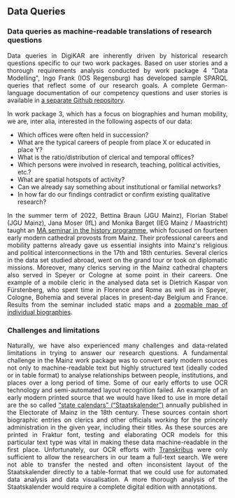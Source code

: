 <h2>Data Queries</h2>

<h3>Data queries as machine-readable translations of research questions</h3>

<p align="justify">Data queries in DigiKAR are inherently driven by historical research questions specific to our two work packages. Based on user stories and a thorough requirements analysis conducted by work package 4 "Data Modelling", Ingo Frank (IOS Regensburg) has developed sample SPARQL queries that reflect some of our research goals. A complete German-language documentation of our competency questions and user stories is available in <a href="https://ieg-dhr.github.io/DigiKAR-Competency-Questions/">a separate Github repository</a>.</p>

<p align="justify">In work package 3, which has a focus on biographies and human mobility, we are, inter alia, interested in the following aspects of our data:

<ul>
    <li>Which offices were often held in succession?</li>
    <li>What are the typical careers of people from place X or educated in place Y?</li>
    <li>What is the ratio/distribution of clerical and temporal offices?</li>
    <li>Which persons were involved in research, teaching, political activities, etc.?</li>
    <li>What are spatial hotspots of activity?</li>
    <li>Can we already say something about institutional or familial networks?</li>
    <li>In how far do our findings contradict or confirm existing qualitative research?</li>
</ul>

<p align="justify">In the summer term of 2022, Bettina Braun (JGU Mainz), Florian Stabel (JGU Mainz), Jana Moser (IfL) and Monika Barget (IEG Mainz / Maastricht) taught an <a href="http://clerical-mobility.ieg-mainz.de/">MA seminar in the history programme</a>, which focused on fourteen early modern cathedral provosts from Mainz. Their professional careers and mobility patterns already gave us essential insights into Mainz's religious and political interconnections in the 17th and 18th centuries. Several clerics in the data set studied abroad, went on the grand tour or took on diplomatic missions. Moreover, many clerics serving in the Mainz cathedral chapters also served in Speyer or Cologne at some point in their careers. One example of a mobile cleric in the analysed data set is Dietrich Kaspar von Fürstenberg, who spent time in Florence and Rome as well as in Speyer, Cologne, Bohemia and several places in present-day Belgium and France. Results from the seminar included static maps and a <a href="http://clerical-mobility.ieg-mainz.de/qgis2web_Domherren_v3/#4/51.08/2.07">zoomable map of individual biographies</a>.</p>

<h3>Challenges and limitations</h3>

<p align="justify">Naturally, we have also experienced many challenges and data-related limitations in trying to answer our research questions. A fundamental challenge in the Mainz work package was to convert early modern sources not only to machine-readable text but highly structured text (ideally coded or in table format) to analyse relationships between people, institutions, and places over a long period of time. Some of our early efforts to use OCR technology and semi-automated layout recognition failed. An example of an early modern printed source that we would have liked to use in more detail are the so called <a href="https://www.dilibri.de/nav/classification/1419790">“state calendars” (“Staatskalender”)</a> annually published in the Electorate of Mainz in the 18th century. These sources contain short biographic entries on clerics and other officials working for the princely administration in the given year, including their titles. As these sources are printed in Fraktur font, testing and elaborating OCR models for this particular text type was vital in making these data machine-readable in the first place. Unfortunately, our OCR efforts with <a href="https://readcoop.eu/transkribus/">Transkribus</a> were only sufficient to allow the researchers in our team a full-text search. We were not able to transfer the nested and often inconsistent layout of the Staatskalender directly to a table-format that we could use for automated data analysis and data visualisation. A more thorough analysis of the Staatskalender would require a complete digital edition with annotations.</p>
